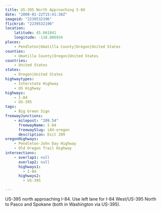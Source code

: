 ```yaml
---
title: US-395 North Approaching I-84
date: "2008-01-22T15:41:38Z"
imageid: "2239532196"
flickrid: "2239532196"
location:
    latitude: 45.661841
    longitude: -118.806934
places:
    - Pendleton|Umatilla County|Oregon|United States
counties:
    - Umatilla County|Oregon|United States
countries:
    - United States
states:
    - Oregon|United States
highwaytypes:
    - Interstate Highway
    - US Highway
highways:
    - I-84
    - US-395
tags:
    - Big Green Sign
freewayJunctions:
    - milepost: "209.54"
      freewayName: I-84
      freewaySlug: i84-oregon
      description: Exit 209
oregonHighways:
    - Pendleton-John Day Highway
    - Old Oregon Trail Highway
intersections:
    - overlap1: null
      overlap2: null
      highways1:
        - I-84
      highways2:
        - US-395

---
```

US-395 north approaching I-84.  Use left lane for I-84 West/US-395 North to Pasco and Spokane (both in Washington via US-395).